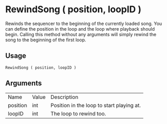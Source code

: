 # RewindSong ( position, loopID )

Rewinds the sequencer to the beginning of the currently loaded song. You can define the position in the loop and the loop where playback should begin. Calling this method without any arguments will simply rewind the song to the beginning of the first loop.

## Usage

`RewindSong ( position, loopID )`

## Arguments

<table>
  <tr>
    <td>Name</td>
    <td>Value</td>
    <td>Description</td>
  </tr>
  <tr>
    <td>position</td>
    <td>int</td>
    <td>Position in the loop to start playing at.</td>
  </tr>
  <tr>
    <td>loopID</td>
    <td>int</td>
    <td>The loop to rewind too.</td>
  </tr>
</table>


